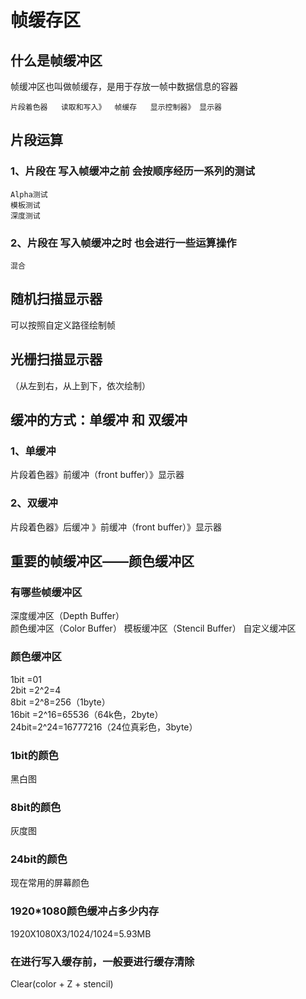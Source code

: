 <!-- 码云挂件,在码云、Typora下style无效 -->
<div style="position: absolute; right: 0 ;top: 0; opacity: 70%;">

</div>

# 帧缓存区

## 什么是帧缓冲区

帧缓冲区也叫做帧缓存，是用于存放一帧中数据信息的容器

    片段着色器   读取和写入》  帧缓存   显示控制器》 显示器
                 

## 片段运算
### 1、片段在 写入帧缓冲之前 会按顺序经历一系列的测试

    Alpha测试
    模板测试
    深度测试

### 2、片段在 写入帧缓冲之时 也会进行一些运算操作

    混合
## 随机扫描显示器

可以按照自定义路径绘制帧

## 光栅扫描显示器

（从左到右，从上到下，依次绘制）

## 缓冲的方式：单缓冲 和 双缓冲

### 1、单缓冲

片段着色器》前缓冲（front buffer）》显示器

### 2、双缓冲

片段着色器》后缓冲 》前缓冲（front buffer）》显示器

## 重要的帧缓冲区——颜色缓冲区
### 有哪些帧缓冲区
深度缓冲区（Depth Buffer）  
颜色缓冲区（Color Buffer）
模板缓冲区（Stencil Buffer）
自定义缓冲区
### 颜色缓冲区
1bit =01  
2bit =2^2=4  
8bit =2^8=256（1byte）  
16bit =2^16=65536（64k色，2byte）  
24bit=2^24=16777216（24位真彩色，3byte）
### 1bit的颜色
黑白图
### 8bit的颜色
灰度图
### 24bit的颜色
现在常用的屏幕颜色
### 1920*1080颜色缓冲占多少内存
1920X1080X3/1024/1024=5.93MB
### 在进行写入缓存前，一般要进行缓存清除
Clear(color + Z + stencil)
